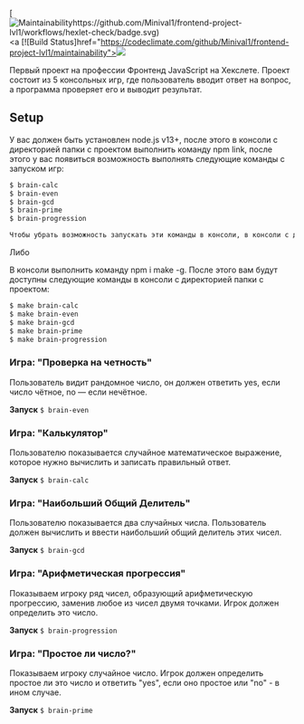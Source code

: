 
[![Maintainabilityhttps://github.com/Minival1/frontend-project-lvl1/workflows/hexlet-check/badge.svg)](https://github.com/Minival1/frontend-project-lvl1/actions)
<a [![Build Status]href="https://codeclimate.com/github/Minival1/frontend-project-lvl1/maintainability"><img src="https://api.codeclimate.com/v1/badges/a99a88d28ad37a79dbf6/maintainability" /></a>

Первый проект на профессии Фронтенд JavaScript на Хекслете. Проект состоит из 5 консольных игр, где пользователь вводит ответ на вопрос, а программа проверяет его и выводит результат. 

## Setup

У вас должен быть установлен node.js v13+, после этого в консоли с директорией папки с проектом выполнить команду npm link, после этого у вас появиться возможность выполнять следующие команды с запуском игр:

```sh
$ brain-calc
$ brain-even
$ brain-gcd
$ brain-prime
$ brain-progression

Чтобы убрать возможность запускать эти команды в консоли, в консоли с директорией папки с проектом выполните команду npm unlink
```
Либо

В консоли выполнить команду npm i make -g.
После этого вам будут доступны следующие команды в консоли с директорией папки с проектом:
```sh
$ make brain-calc
$ make brain-even
$ make brain-gcd
$ make brain-prime
$ make brain-progression
```


### Игра: "Проверка на четность"

Пользователь видит рандомное число, он должен ответить yes, если число чётное, no — если нечётное.

**Запуск**
```$ brain-even```

### Игра: "Калькулятор"

Пользователю показывается случайное математическое выражение, которое нужно вычислить и записать правильный ответ.

**Запуск**
```$ brain-calc```

### Игра: "Наибольший Общий Делитель"

Пользователю показывается два случайных числа. Пользователь должен вычислить и ввести наибольший общий делитель этих чисел.

**Запуск**
```$ brain-gcd```

### Игра: "Арифметическая прогрессия"

Показываем игроку ряд чисел, образующий арифметическую прогрессию, заменив любое из чисел двумя точками. Игрок должен определить это число.

**Запуск**
```$ brain-progression```

### Игра: "Простое ли число?"

Показываем игроку случайное число. Игрок должен определить простое ли это число и ответить "yes", если оно простое или "no" - в ином случае.

**Запуск**
```$ brain-prime```
